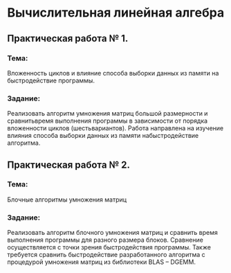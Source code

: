 # Вычислительная линейная алгебра
## Практическая работа № 1.
### Тема: 
Вложенность циклов и влияние способа выборки данных из памяти на быстродействие программы.
### Задание: 
Реализовать алгоритм умножения матриц большой размерности и сравнитьвремя выполнения программы в зависимости от порядка вложенности циклов (шестьвариантов). Работа направлена на изучение влияния способа выборки данных из памяти набыстродействие алгоритма.
## Практическая работа № 2.
### Тема: 
Блочные алгоритмы умножения матриц
### Задание:
Реализовать алгоритм блочного умножения матриц и сравнить время
выполнения программы для разного размера блоков. Сравнение осуществляется с точки
зрения быстродействия программы. Также требуется сравнить быстродействие
разработанного алгоритма с процедурой умножения матриц из библиотеки BLAS –
DGEMM.


